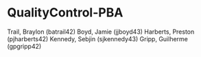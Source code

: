 # QualityControl-PBA

Trail, Braylon (batrail42) Boyd, Jamie (jjboyd43) Harberts, Preston (pjharberts42) Kennedy, Sebjin (sjkennedy43) Gripp, Guilherme (gpgripp42)